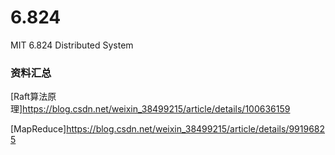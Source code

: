 # 6.824
MIT 6.824 Distributed System

### 资料汇总

[Raft算法原理]https://blog.csdn.net/weixin_38499215/article/details/100636159

[MapReduce]https://blog.csdn.net/weixin_38499215/article/details/99196825
